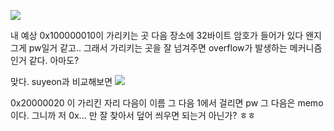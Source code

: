 ![](https://i.imgur.com/muxmHNM.png)

내 예상
0x100000010이 가리키는 곳 다음 장소에 32바이트 암호가 들어가 있다
왠지 그게 pw일거 같고.. 그래서 가리키는 곳을 잘 넘겨주면 
overflow가 발생하는 메커니즘인거 같다. 아마도?

맞다. suyeon과 비교해보면
![](https://i.imgur.com/QOBohxy.png)

0x20000020 이 가리킨 자리 다음이 이름
그 다음 1에서 걸리면 pw
그 다음은 memo이다.
그니까 저 0x... 만 잘 찾아서 덮어 씌우면 되는거 아닌가? ㅎㅎ
